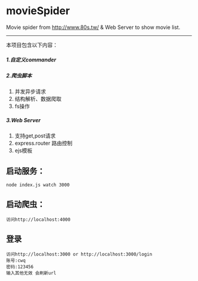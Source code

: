 # movieSpider
Movie spider from http://www.80s.tw/ &amp; Web Server to show movie list.

---

本项目包含以下内容：
##### 1.自定义commander

##### 2.爬虫脚本
 1) 并发异步请求
 2) 结构解析、数据爬取
 3) fs操作

##### 3.Web Server
 1) 支持get,post请求
 2) express.router 路由控制
 3) ejs模板

## 启动服务：
```
node index.js watch 3000
```

## 启动爬虫：
```
访问http://localhost:4000
```

## 登录
```
访问http://localhost:3000 or http://localhost:3000/login
账号:cwq
密码:123456
输入其他无效 会刷新url
```
